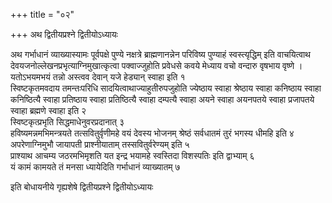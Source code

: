 +++
title = "०२"

+++
अथ द्वितीयप्रश्ने द्वितीयोऽध्यायः

अथ गर्भाधानं व्याख्यास्यामः पूर्वपक्षे पुण्ये
नक्षत्रे ब्राह्मणानन्नेन परिविष्य पुण्याहं स्वस्त्यृद्धिम्
इति वाचयित्वाथ देवयजनोल्लेखनप्रभृत्याग्निमुखात्कृत्वा पक्वाज्जुहोति
प्रवेधसे कवये मेध्याय वचो वन्दारु वृषभाय वृष्णे । यतोऽभयमभयं
तन्नो अस्त्वव देवान् यजे हेड्यान् स्वाहा इति १  
स्विष्टकृतमवदाय
तमन्तःपरिधि सादयित्वाथाज्याहुतीरुपजुहोति ज्येष्ठाय स्वाहा श्रेष्ठाय
स्वाहा कनिष्ठाय स्वाहा कनिष्ठित्यै स्वाहा प्रतिष्ठाय स्वाहा
प्रतिष्ठित्यै स्वाहा दम्पत्यै स्वाहा अयने स्वाहा अयनपतये
स्वाहा प्रजापतये स्वाहा ब्रह्मणे स्वाहा इति २  
स्विष्टकृत्प्रभृति
सिद्धमाधेनुवरप्रदानात् ३  
हविष्यमन्नमभिमन्त्रयते
तत्सवितुर्वृणीमहे वयं देवस्य भोजनम्
श्रेष्ठं सर्वधातमं तुरं भगस्य धीमहि इति ४  
अपरेणाग्निमुभौ
जायापती प्राश्नीयाताम् तस्सवितुर्वरेण्यम् इति ५  
प्राश्याथ
आचम्य जठरमभिमृशति यत इन्द्र भयामहे स्वस्तिदा विशस्पतिः इति
द्वाभ्याम् ६  
यं कामं कामयते तं मनसा ध्यायेदिति
गर्भाधानं व्याख्यातम् ७  

इति बोधायनीये गृह्यशेषे द्वितीयप्रश्ने
द्वितीयोऽध्यायः

